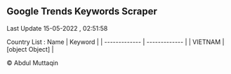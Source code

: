 

## Google Trends Keywords Scraper 
 
Last Update 15-05-2022 , 02:51:58

Country List :
 Name  | Keyword |
| ------------- | ------------- |
| VIETNAM | [object Object] |



© Abdul Muttaqin 
